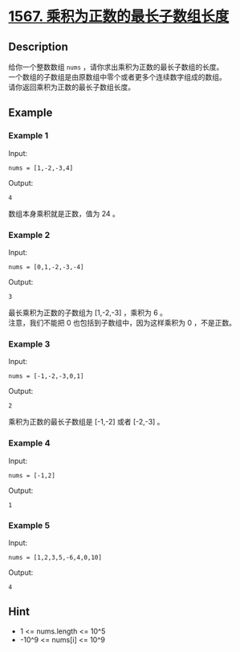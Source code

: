 # [1567. 乘积为正数的最长子数组长度](https://leetcode-cn.com/problems/maximum-length-of-subarray-with-positive-product/)
## Description
给你一个整数数组 `nums` ，请你求出乘积为正数的最长子数组的长度。  
一个数组的子数组是由原数组中零个或者更多个连续数字组成的数组。  
请你返回乘积为正数的最长子数组长度。  
## Example
### Example 1
Input:  
```
nums = [1,-2,-3,4]
```
Output:
```
4
```
数组本身乘积就是正数，值为 24 。
### Example 2
Input:  
```
nums = [0,1,-2,-3,-4]
```
Output:
```
3
```
最长乘积为正数的子数组为 [1,-2,-3] ，乘积为 6 。  
注意，我们不能把 0 也包括到子数组中，因为这样乘积为 0 ，不是正数。
### Example 3
Input:  
```
nums = [-1,-2,-3,0,1]
```
Output:
```
2
```
乘积为正数的最长子数组是 [-1,-2] 或者 [-2,-3] 。
### Example 4
Input:  
```
nums = [-1,2]
```
Output:
```
1
```
### Example 5
Input:  
```
nums = [1,2,3,5,-6,4,0,10]
```
Output:
```
4
```
## Hint
- 1 <= nums.length <= 10^5
- -10^9 <= nums[i] <= 10^9

